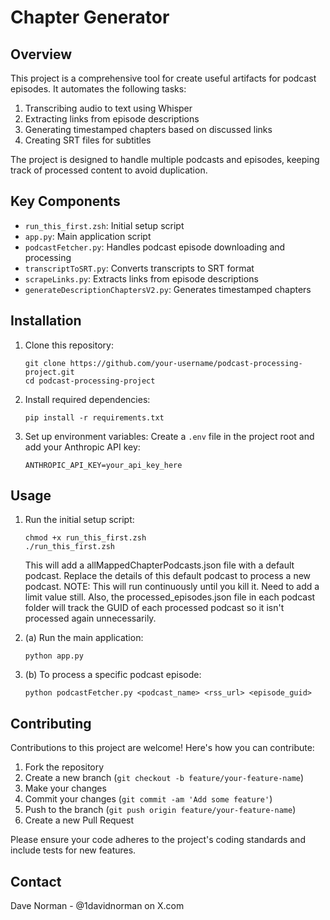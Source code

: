 # Chapter Generator

## Overview

This project is a comprehensive tool for create useful artifacts for podcast episodes. It automates the following tasks:

1. Transcribing audio to text using Whisper
2. Extracting links from episode descriptions
3. Generating timestamped chapters based on discussed links
4. Creating SRT files for subtitles

The project is designed to handle multiple podcasts and episodes, keeping track of processed content to avoid duplication.

## Key Components

- `run_this_first.zsh`: Initial setup script
- `app.py`: Main application script
- `podcastFetcher.py`: Handles podcast episode downloading and processing
- `transcriptToSRT.py`: Converts transcripts to SRT format
- `scrapeLinks.py`: Extracts links from episode descriptions
- `generateDescriptionChaptersV2.py`: Generates timestamped chapters

## Installation

1. Clone this repository:
   ```
   git clone https://github.com/your-username/podcast-processing-project.git
   cd podcast-processing-project
   ```

2. Install required dependencies:
   ```
   pip install -r requirements.txt
   ```

3. Set up environment variables:
   Create a `.env` file in the project root and add your Anthropic API key:
   ```
   ANTHROPIC_API_KEY=your_api_key_here
   ```

## Usage

1. Run the initial setup script:
   ```
   chmod +x run_this_first.zsh
   ./run_this_first.zsh
   ```

   This will add a allMappedChapterPodcasts.json file with a default podcast. Replace the details of this default podcast to process a new podcast. NOTE: This will run continuously until you kill it. Need to add a limit value still. 
   Also, the processed_episodes.json file in each podcast folder will track the GUID of each processed podcast so it isn't processed again unnecessarily. 

2. (a) Run the main application:
   ```
   python app.py
   ```

2. (b) To process a specific podcast episode:
   ```
   python podcastFetcher.py <podcast_name> <rss_url> <episode_guid>
   ```

## Contributing

Contributions to this project are welcome! Here's how you can contribute:

1. Fork the repository
2. Create a new branch (`git checkout -b feature/your-feature-name`)
3. Make your changes
4. Commit your changes (`git commit -am 'Add some feature'`)
5. Push to the branch (`git push origin feature/your-feature-name`)
6. Create a new Pull Request

Please ensure your code adheres to the project's coding standards and include tests for new features.

## Contact

Dave Norman - @1davidnorman on X.com